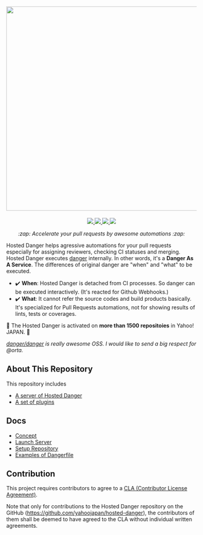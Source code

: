 <h1 align="center">
  <img src="https://user-images.githubusercontent.com/3483230/53308591-f0cace80-38e5-11e9-9e56-3b64b28a27ba.png" width="540"/>
</h1>

<p align="center">
  <a href="https://circleci.com/gh/yahoojapan/hosted-danger">
    <img src="https://img.shields.io/circleci/project/github/yahoojapan/hosted-danger.svg?style=flat-square"/>
  </a>

  <a href="https://github.com/yahoojapan/hosted-danger/issues">
    <img src="https://img.shields.io/github/issues/yahoojapan/hosted-danger.svg?style=flat-square"/>
  </a>

  <a href="https://github.com/yahoojapan/hosted-danger/pulls">
    <img src="https://img.shields.io/github/issues-pr/yahoojapan/hosted-danger.svg?style=flat-square"/>
  </a>
  
  <a href="https://github.com/yahoojapan/hosted-danger/blob/master/LICENSE">
    <img src="https://img.shields.io/github/license/yahoojapan/hosted-danger.svg?style=flat-square"/>
  </a>
</p>

<p align="center">
  <i>:zap: Accelerate your pull requests by awesome automations :zap:</i>
</p>

Hosted Danger helps agressive automations for your pull requests especially for assigning reviewers, checking CI statuses and merging.
Hosted Danger executes [danger](https://github.com/danger/danger) internally. In other words, it's a **Danger As A Service**. The differences of original danger are "when" and "what" to be executed.

- :heavy_check_mark: **When**: Hosted Danger is detached from CI processes. So danger can be executed interactively. (It's reacted for Github Webhooks.)
- :heavy_check_mark: **What**: It cannot refer the source codes and build products basically. It's specialized for Pull Requests automations, not for showing results of lints, tests or coverages.

:rocket: The Hosted Danger is activated on **more than 1500 repositoies** in Yahoo! JAPAN. :rocket:

<i>[danger/danger](https://github.com/danger/danger) is really awesome OSS. I would like to send a big respect for @orta.</i>

## About This Repository
This repository includes
- [A server of Hosted Danger](/src)
- [A set of plugins](/plugins)

## Docs
- [Concept](/docs/concept.md)
- [Launch Server](/docs/launch_server.md)
- [Setup Repository](/docs/setup_repository.md)
- [Examples of Dangerfile](/docs/example_of_dangerfile.md)

## Contribution

This project requires contributors to agree to a [CLA (Contributor License Agreement)](https://gist.github.com/ydnjp/3095832f100d5c3d2592).

Note that only for contributions to the Hosted Danger repository on the GitHub (https://github.com/yahoojapan/hosted-danger), the contributors of them shall be deemed to have agreed to the CLA without individual written agreements.
